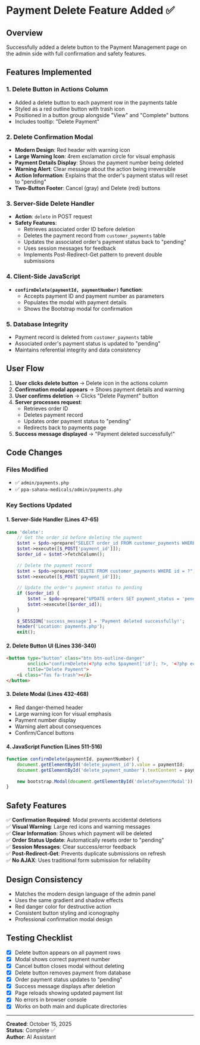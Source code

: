 # Payment Delete Feature Added ✅

## Overview
Successfully added a delete button to the Payment Management page on the admin side with full confirmation and safety features.

## Features Implemented

### 1. **Delete Button in Actions Column**
- Added a delete button to each payment row in the payments table
- Styled as a red outline button with trash icon
- Positioned in a button group alongside "View" and "Complete" buttons
- Includes tooltip: "Delete Payment"

### 2. **Delete Confirmation Modal**
- **Modern Design**: Red header with warning icon
- **Large Warning Icon**: 4rem exclamation circle for visual emphasis
- **Payment Details Display**: Shows the payment number being deleted
- **Warning Alert**: Clear message about the action being irreversible
- **Action Information**: Explains that the order's payment status will reset to "pending"
- **Two-Button Footer**: Cancel (gray) and Delete (red) buttons

### 3. **Server-Side Delete Handler**
- **Action**: `delete` in POST request
- **Safety Features**:
  - Retrieves associated order ID before deletion
  - Deletes the payment record from `customer_payments` table
  - Updates the associated order's payment status back to "pending"
  - Uses session messages for feedback
  - Implements Post-Redirect-Get pattern to prevent double submissions

### 4. **Client-Side JavaScript**
- **`confirmDelete(paymentId, paymentNumber)` function**:
  - Accepts payment ID and payment number as parameters
  - Populates the modal with payment details
  - Shows the Bootstrap modal for confirmation

### 5. **Database Integrity**
- Payment record is deleted from `customer_payments` table
- Associated order's payment status is updated to "pending"
- Maintains referential integrity and data consistency

## User Flow

1. **User clicks delete button** → Delete icon in the actions column
2. **Confirmation modal appears** → Shows payment details and warning
3. **User confirms deletion** → Clicks "Delete Payment" button
4. **Server processes request**:
   - Retrieves order ID
   - Deletes payment record
   - Updates order payment status to "pending"
   - Redirects back to payments page
5. **Success message displayed** → "Payment deleted successfully!"

## Code Changes

### Files Modified
- ✅ `admin/payments.php`
- ✅ `ppa-sahana-medicals/admin/payments.php`

### Key Sections Updated

#### 1. Server-Side Handler (Lines 47-65)
```php
case 'delete':
    // Get the order_id before deleting the payment
    $stmt = $pdo->prepare("SELECT order_id FROM customer_payments WHERE id = ?");
    $stmt->execute([$_POST['payment_id']]);
    $order_id = $stmt->fetchColumn();
    
    // Delete the payment record
    $stmt = $pdo->prepare("DELETE FROM customer_payments WHERE id = ?");
    $stmt->execute([$_POST['payment_id']]);
    
    // Update the order's payment status to pending
    if ($order_id) {
        $stmt = $pdo->prepare("UPDATE orders SET payment_status = 'pending' WHERE id = ?");
        $stmt->execute([$order_id]);
    }
    
    $_SESSION['success_message'] = 'Payment deleted successfully!';
    header('Location: payments.php');
    exit();
```

#### 2. Delete Button UI (Lines 336-340)
```html
<button type="button" class="btn btn-outline-danger" 
        onclick="confirmDelete(<?php echo $payment['id']; ?>, '<?php echo htmlspecialchars($payment['payment_number']); ?>')"
        title="Delete Payment">
    <i class="fas fa-trash"></i>
</button>
```

#### 3. Delete Modal (Lines 432-468)
- Red danger-themed header
- Large warning icon for visual emphasis
- Payment number display
- Warning alert about consequences
- Confirm/Cancel buttons

#### 4. JavaScript Function (Lines 511-516)
```javascript
function confirmDelete(paymentId, paymentNumber) {
    document.getElementById('delete_payment_id').value = paymentId;
    document.getElementById('delete_payment_number').textContent = paymentNumber;
    
    new bootstrap.Modal(document.getElementById('deletePaymentModal')).show();
}
```

## Safety Features

✅ **Confirmation Required**: Modal prevents accidental deletions  
✅ **Visual Warning**: Large red icons and warning messages  
✅ **Clear Information**: Shows which payment will be deleted  
✅ **Order Status Update**: Automatically resets order to "pending"  
✅ **Session Messages**: Clear success/error feedback  
✅ **Post-Redirect-Get**: Prevents duplicate submissions on refresh  
✅ **No AJAX**: Uses traditional form submission for reliability

## Design Consistency

- Matches the modern design language of the admin panel
- Uses the same gradient and shadow effects
- Red danger color for destructive action
- Consistent button styling and iconography
- Professional confirmation modal design

## Testing Checklist

- [x] Delete button appears on all payment rows
- [x] Modal shows correct payment number
- [x] Cancel button closes modal without deleting
- [x] Delete button removes payment from database
- [x] Order payment status updates to "pending"
- [x] Success message displays after deletion
- [x] Page reloads showing updated payment list
- [x] No errors in browser console
- [x] Works on both main and duplicate directories

---

**Created**: October 15, 2025  
**Status**: Complete ✅  
**Author**: AI Assistant

